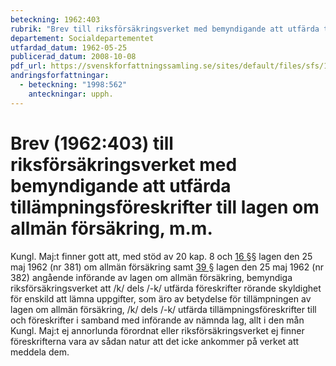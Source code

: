 ```yaml
---
beteckning: 1962:403
rubrik: "Brev till riksförsäkringsverket med bemyndigande att utfärda tillämpningsföreskrifter till lagen om allmän försäkring, m.m."
departement: Socialdepartementet
utfardad_datum: 1962-05-25
publicerad_datum: 2008-10-08
pdf_url: https://svenskforfattningssamling.se/sites/default/files/sfs/1962-05/SFS1962-403.pdf
andringsforfattningar:
  - beteckning: "1998:562"
    anteckningar: upph.
---
```


# Brev (1962:403) till riksförsäkringsverket med bemyndigande att utfärda tillämpningsföreskrifter till lagen om allmän försäkring, m.m.

Kungl. Maj:t finner gott att, med stöd av 20 kap. 8 och [16 §](#16)§ lagen den 25 maj 1962 (nr 381) om allmän försäkring samt [39 §](#39) lagen den 25 maj 1962 (nr 382) angående införande av lagen om allmän försäkring, bemyndiga riksförsäkringsverket att /k/ dels /-k/ utfärda föreskrifter rörande skyldighet för enskild att lämna uppgifter, som äro av betydelse för tillämpningen av lagen om allmän försäkring, /k/ dels /-k/ utfärda tillämpningsföreskrifter till och föreskrifter i samband med införande av nämnda lag, allt i den mån Kungl. Maj:t ej annorlunda förordnat eller riksförsäkringsverket ej finner föreskrifterna vara av sådan  natur att det icke ankommer på verket att meddela dem.